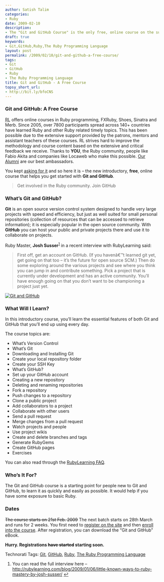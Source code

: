 ```yaml
---
author: Satish Talim
categories:
- Ruby
date: 2009-02-10
description:
- The "Git and GitHub Course" is the only free, online course on the subject.
draft: true
keywords:
- Git,GitHub,Ruby,The Ruby Programming Language
layout: post
permalink: /2009/02/10/git-and-github-a-free-course/
tags:
- Git
- GitHub
- Ruby
- The Ruby Programming Language
title: Git and GitHub - A Free Course
topsy_short_url:
- http://bit.ly/bfoCNS
---
```


<div>
  <h3>
    Git and GitHub: A Free Course
  </h3>
  
  <p class="update">
    <abbr title="RubyLearning">RL</abbr> offers online courses in Ruby programming, FXRuby, Shoes, Sinatra and Merb. Since 2005, over 7800 participants spread across 140+ countries have learned Ruby and other Ruby related timely topics. This has been possible due to the extensive support provided by the patrons, mentors and assistant teachers of these courses. RL strives hard to improve the methodology and course content based on the extensive and critical feedback we receive. Thanks to <strong>YOU</strong>, the Ruby community, people like Fabio Akita and companies like Locaweb who make this possible. <a href="http://rubylearning.com/other/testimonials.html">Our Alumni</a> are our best ambassadors.
  </p>
  
  <p>
    <span class="drop_cap">Y</span>ou kept <a href="http://rubylearning.com/blog/2008/11/15/can-you-help-rubylearning-with-your-suggestions/">asking for it</a> and so here it is &#8211; the new introductory, <b>free</b>, online course that helps you get started with <strong>Git and GitHub</strong>.
  </p>
  
  <blockquote class="right">
    <p>
      Get involved in the Ruby community. Join GitHub
    </p>
  </blockquote>
  
  <h3>
    What&#8217;s Git and GitHub?
  </h3>
  
  <p>
    <strong>Git</strong> is an open source version control system designed to handle very large projects with speed and efficiency, but just as well suited for small personal repositories (collection of resources that can be accessed to retrieve information); it is especially popular in the open source community. With <strong>GitHub</strong> you can host your public and private projects there and use it to collaborate on projects.
  </p>
  
  <p>
    Ruby Master, <strong>Josh Susser</strong><sup class='footnote'><a href='#fn-1340-1' id='fnref-1340-1'>1</a></sup> in a recent interview with RubyLearning said:
  </p>
  
  <blockquote>
    <p>
      First off, get an account on GitHub. (If you havenâ€™t learned git yet, get going on that too &#8211; it&#8217;s the future for open source SCM.) Then do some exploring around the various projects and see where you think you can jump in and contribute something. Pick a project that is currently under development and has an active community. You&#8217;ll have enough going on that you don&#8217;t want to be championing a project just yet.
    </p>
  </blockquote>
  
  <p>
    <a href="http://rubylearning.org/class/course/view.php?id=25"><img class="alignright" src="http://rubylearning.com/images/githubcourse.png" alt="Git and GitHub" title="Git and GitHub course" /></a>
  </p>
  
  <h3>
    What Will I Learn?
  </h3>
  
  <p>
    In this introductory course, you&#8217;ll learn the essential features of both Git and GitHub that you&#8217;ll end up using every day.
  </p>
  
  <p>
    The course topics are:
  </p>
  
  <ul>
    <li>
      What&#8217;s Version Control
    </li>
    <li>
      What&#8217;s Git
    </li>
    <li>
      Downloading and Installing Git
    </li>
    <li>
      Create your local repository folder
    </li>
    <li>
      Create your SSH Key
    </li>
    <li>
      What&#8217;s GitHub?
    </li>
    <li>
      Set up your GitHub account
    </li>
    <li>
      Creating a new repository
    </li>
    <li>
      Deleting and renaming repositories
    </li>
    <li>
      Fork a repository
    </li>
    <li>
      Push changes to a repository
    </li>
    <li>
      Clone a public project
    </li>
    <li>
      Add collaborators to a project
    </li>
    <li>
      Collaborate with other users
    </li>
    <li>
      Send a pull request
    </li>
    <li>
      Merge changes from a pull request
    </li>
    <li>
      Watch projects and people
    </li>
    <li>
      Use project wikis
    </li>
    <li>
      Create and delete branches and tags
    </li>
    <li>
      Generate RubyGems
    </li>
    <li>
      Create GitHub pages
    </li>
    <li>
      Exercises
    </li>
  </ul>
  
  <p>
    You can also read through the <a href="http://rubylearning.com/satishtalim/faq.html">RubyLearning FAQ</a>.
  </p>
  
  <h3>
    Who&#8217;s It For?
  </h3>
  
  <p>
    The Git and GitHub course is a starting point for people new to Git and GitHub, to learn it as quickly and easily as possible. It would help if you have some exposure to basic Ruby.
  </p>
  
  <h3>
    Dates
  </h3>
  
  <p>
    <span style="text-decoration: line-through;">The course starts on 21st Feb. 2009</span> The next batch starts on 28th March and runs for 2 weeks. You first need to <a href="http://rubylearning.org/">register on the site</a> and then <a href="http://rubylearning.org/class/course/view.php?id=26">enroll into the course</a>. After registration, you can download the &#8220;Git and GitHub&#8221; eBook.
  </p>
  
  <p>
    <b>Hurry. Registrations <span style="text-decoration: line-through;">have started</span> starting soon.</b>
  </p>
</div>

Technorati Tags: <a href="http://technorati.com/tag/Git" rel="tag">Git</a>, <a href="http://technorati.com/tag/GitHub" rel="tag">GitHub</a>, <a href="http://technorati.com/tag/Ruby" rel="tag">Ruby</a>, <a href="http://technorati.com/tag/The+Ruby+Programming+Language" rel="tag">The Ruby Programming Language</a>

<div class='footnotes'>
  <div class='footnotedivider'>
  </div>
  
  <ol>
    <li id='fn-1340-1'>
      You can read the full interview here &#8211; <a href="http://rubylearning.com/blog/2009/01/06/little-known-ways-to-ruby-mastery-by-josh-susser/">http://rubylearning.com/blog/2009/01/06/little-known-ways-to-ruby-mastery-by-josh-susser/</a> <span class='footnotereverse'><a href='#fnref-1340-1'>&#8617;</a></span>
    </li>
  </ol>
</div>
